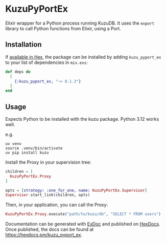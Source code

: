 # KuzuPyPortEx

Elixir wrapper for a Python process running KuzuDB. It uses the `export` library to call Python functions from Elixir, using a Port.

## Installation

If [available in Hex](https://hex.pm/docs/publish), the package can be installed
by adding `kuzu_pyport_ex` to your list of dependencies in `mix.exs`:

```elixir
def deps do
  [
    {:kuzu_pyport_ex, "~> 0.1.3"}
  ]
end
```

## Usage

Expects Python to be installed with the kuzu package. Python 3.12 works well.

e.g.

```
uv venv
source .venv/bin/activate
uv pip install kuzu
```

Install the Proxy in your supervision tree:

```elixir
children = [
  KuzuPyPortEx.Proxy
]

opts = [strategy: :one_for_one, name: KuzuPyPortEx.Supervisor]
Supervisor.start_link(children, opts)
```

Then, in your application, you can call the Proxy:

```elixir
KuzuPyPortEx.Proxy.execute("path/to/kuzu/db", "SELECT * FROM users")
```

Documentation can be generated with [ExDoc](https://github.com/elixir-lang/ex_doc)
and published on [HexDocs](https://hexdocs.pm). Once published, the docs can
be found at <https://hexdocs.pm/kuzu_pyport_ex>.

